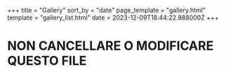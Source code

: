 +++
title = "Gallery"
sort_by = "date"
page_template = "gallery.html"
template = "gallery_list.html"
date = 2023-12-09T18:44:22.888000Z
+++
# NON CANCELLARE O MODIFICARE QUESTO FILE

